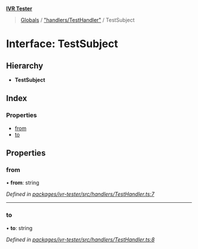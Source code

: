 **[IVR Tester](../README.md)**

> [Globals](../README.md) / ["handlers/TestHandler"](../modules/_handlers_testhandler_.md) / TestSubject

# Interface: TestSubject

## Hierarchy

* **TestSubject**

## Index

### Properties

* [from](_handlers_testhandler_.testsubject.md#from)
* [to](_handlers_testhandler_.testsubject.md#to)

## Properties

### from

•  **from**: string

*Defined in [packages/ivr-tester/src/handlers/TestHandler.ts:7](https://github.com/SketchingDev/ivr-tester/blob/cbdfab7/packages/ivr-tester/src/handlers/TestHandler.ts#L7)*

___

### to

•  **to**: string

*Defined in [packages/ivr-tester/src/handlers/TestHandler.ts:8](https://github.com/SketchingDev/ivr-tester/blob/cbdfab7/packages/ivr-tester/src/handlers/TestHandler.ts#L8)*
